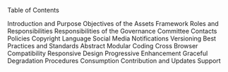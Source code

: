 Table of Contents

Introduction and Purpose
Objectives of the Assets Framework
Roles and Responsibilities
Responsibilities of the Governance Committee
Contacts
Policies
Copyright
Language
Social Media
Notifications
Versioning
Best Practices and Standards
Abstract Modular Coding
Cross Browser Compatibility
Responsive Design
Progressive Enhancement
Graceful Degradation
Procedures
Consumption
Contribution and Updates
Support
